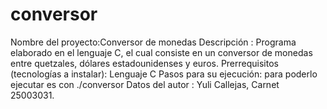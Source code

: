 # conversor
Nombre del proyecto:Conversor de monedas
Descripción : Programa elaborado en el lenguaje C, el cual consiste en un conversor de monedas entre quetzales, dólares estadounidenses y euros.
Prerrequisitos (tecnologías a instalar): Lenguaje C
Pasos para su ejecución: para poderlo ejecutar es con ./conversor
Datos del autor : Yuli Callejas, Carnet 25003031.